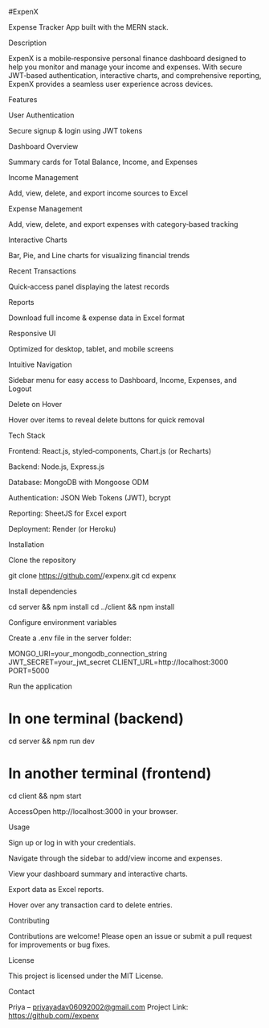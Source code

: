 #ExpenX

Expense Tracker App built with the MERN stack.

Description

ExpenX is a mobile‑responsive personal finance dashboard designed to help you monitor and manage your income and expenses. With secure JWT‑based authentication, interactive charts, and comprehensive reporting, ExpenX provides a seamless user experience across devices.

Features

User Authentication

Secure signup & login using JWT tokens

Dashboard Overview

Summary cards for Total Balance, Income, and Expenses

Income Management

Add, view, delete, and export income sources to Excel

Expense Management

Add, view, delete, and export expenses with category‑based tracking

Interactive Charts

Bar, Pie, and Line charts for visualizing financial trends

Recent Transactions

Quick‑access panel displaying the latest records

Reports

Download full income & expense data in Excel format

Responsive UI

Optimized for desktop, tablet, and mobile screens

Intuitive Navigation

Sidebar menu for easy access to Dashboard, Income, Expenses, and Logout

Delete on Hover

Hover over items to reveal delete buttons for quick removal

Tech Stack

Frontend: React.js, styled‑components, Chart.js (or Recharts)

Backend: Node.js, Express.js

Database: MongoDB with Mongoose ODM

Authentication: JSON Web Tokens (JWT), bcrypt

Reporting: SheetJS for Excel export

Deployment: Render (or Heroku)

Installation

Clone the repository

git clone https://github.com/<your-username>/expenx.git
cd expenx

Install dependencies

cd server && npm install
cd ../client && npm install

Configure environment variables

Create a .env file in the server folder:

MONGO_URI=your_mongodb_connection_string
JWT_SECRET=your_jwt_secret
CLIENT_URL=http://localhost:3000
PORT=5000

Run the application

# In one terminal (backend)
cd server && npm run dev

# In another terminal (frontend)
cd client && npm start

AccessOpen http://localhost:3000 in your browser.

Usage

Sign up or log in with your credentials.

Navigate through the sidebar to add/view income and expenses.

View your dashboard summary and interactive charts.

Export data as Excel reports.

Hover over any transaction card to delete entries.

Contributing

Contributions are welcome! Please open an issue or submit a pull request for improvements or bug fixes.

License

This project is licensed under the MIT License.

Contact

Priya – priyayadav06092002@gmail.com
Project Link: https://github.com//expenx
